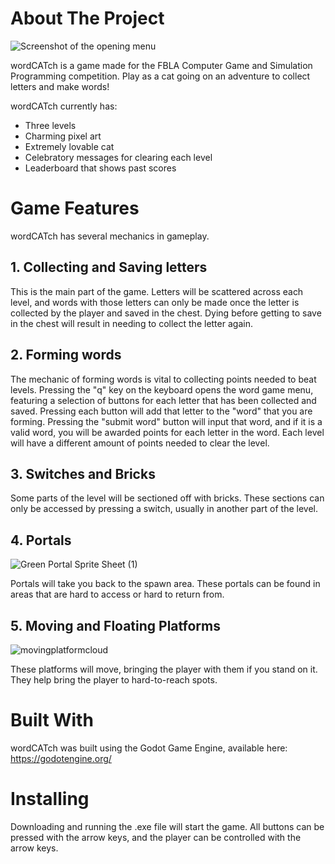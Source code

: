 # About The Project


![Screenshot of the opening menu](https://user-images.githubusercontent.com/74633059/222609268-2c42362e-1568-4982-af53-ed3d0c0ce727.png)


wordCATch is a game made for the FBLA Computer Game and Simulation Programming competition. Play as a cat going on an adventure to collect letters and make words! 

wordCATch currently has:

- Three levels
- Charming pixel art
- Extremely lovable cat
- Celebratory messages for clearing each level
- Leaderboard that shows past scores

# Game Features

wordCATch has several mechanics in gameplay. 

## 1. Collecting and Saving letters
This is the main part of the game. Letters will be scattered across each level, and words with those letters can only be made once the letter is collected by the player and saved in the chest. Dying before getting to save in the chest will result in needing to collect the letter again.

## 2. Forming words
The mechanic of forming words is vital to collecting points needed to beat levels. Pressing the "q" key on the keyboard opens the word game menu, featuring a selection of buttons for each  letter that has been collected and saved. Pressing each button will add that letter to the "word" that you are forming. Pressing the "submit word" button will input that word, and if it is a valid word, you will be awarded points for each letter in the word. Each level will have a different amount of points needed to clear the level. 

## 3. Switches and Bricks
Some parts of the level will be sectioned off with bricks. These sections can only be accessed by pressing a switch, usually in another part of the level. 

## 4. Portals

![Green Portal Sprite Sheet (1)](https://user-images.githubusercontent.com/74633059/223186305-cd4eb0f9-8810-491b-bea6-d5591db0755d.png)

Portals will take you back to the spawn area. These portals can be found in areas that are hard to access or hard to return from.

## 5. Moving and Floating Platforms

![movingplatformcloud](https://user-images.githubusercontent.com/74633059/223003844-2044908e-8247-43dc-b744-1cd321304bed.png)

These platforms will move, bringing the player with them if you stand on it. They help bring the player to hard-to-reach spots.

# Built With

wordCATch was built using the Godot Game Engine, available here: https://godotengine.org/

# Installing

Downloading and running the .exe file will start the game. All buttons can be pressed with the arrow keys, and the player can be controlled with the arrow keys.

